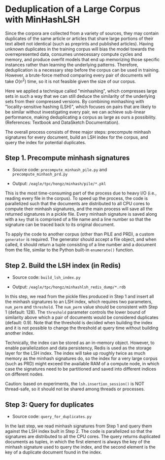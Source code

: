 # Deduplication of a Large Corpus with MinHashLSH

Since the corpora are collected from a variety of sources, they may contain duplicates of the same article or articles that share large portions of their text albeit not identical (such as preprints and published articles). Having unknown duplicates in the training corpus will bias the model towards the overrepresented data, consumes unnecessary compute cycles and memory, and produce overfit models that end up memorizing those specific instances rather than learning the underlying patterns. Therefore, deduplication is a necessary step before the corpus can be used in training. However, a brute-force method comparing every pair of documents will take $O(n^2)$ time, so it is not feasible given the size of our corpus.

Here we applied a technique called "minhashing", which compresses large sets in such a way that we can still deduce the similarity of the underlying sets from their compressed versions. By combining minhashing with "locality-sensitive hashing (LSH)", which focuses on pairs that are likely to be similar without investigating every pair, we can achieve sub-linear performance, making deduplicating a corpus as large as ours a possibility. 
(References: Textbook and DataSketch Documentation).


The overall process consists of three major steps: precompute minhash signatures for every document, build an LSH index for the corpus, and query the index for potential duplicates.

## Step 1. Precompute minhash signatures

- Source code: `precompute_minhash_pile.py` and `precompute_minhash_prd.py`

- Output: `/eagle/tpc/hongz/minhash/pile/*.pkl`

This is the most time-consuming part of the process due to heavy I/O (i.e., reading every file in the corpus). To speed up the process, the code is parallelized such that the documents are distributed to all CPU cores to compute their minhash signatures, and the main process will save all the returned signatures in a pickle file. Every minhash signature is saved along with a `key` that is comprised of a file name and a line number so that the signature can be traced back to its original document.

To apply the code to another corpus (other than PILE and PRD), a custom `generator` is required. The generator should accept a file object, and when called, it should return a tuple consisting of a line number and a document from the file, similar to the Python built-in `enumerate()` function.

## Step 2. Build the LSH index (in Redis)

- Source code: `build_lsh_index.py`

- Output: `/eagle/tpc/hongz/minhashlsh_redis_dump/*.rdb`

In this step, we read from the pickle files produced in Step 1 and insert all the minhash signatures to an LSH index, which requires two parameters, `num_perm` and `threshold`. The `num_perm` value should be consistent with Step 1 (default: 128). The `threshold` parameter controls the lower bound of similarity above which a pair of documents would be considered duplicates (default: 0.9). Note that the threshold is decided when building the index and it is not possible to change the threshold at query time without building another index.

Technically, the index can be stored as an in-memory object. However, to enable parallelization and data persistency, Redis is used as the storage layer for the LSH index. The index will take up roughly twice as much memory as the minhash signatures do, so the index for a very large corpus (such as PRD) might exceed the available RAM of a compute node, in which case the signatures need to be partitioned and saved into different indices on different nodes.

Caution: based on experiments, the `lsh.insertion_session()` is NOT thread-safe, so it should not be shared among threads or processes.

## Step 3: Query for duplicates

- Source code: `query_for_duplicates.py`

In the last step, we read minhash signatures from Step 1 and query them against the LSH index built in Step 2. The code is parallelized so that the signatures are distributed to all the CPU cores. The query returns duplicated documents as tuples, in which the first element is always the key of the minhash signature used to query the index, and the second element is the key of a duplicate document found in the index.

